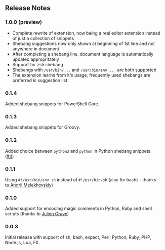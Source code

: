 ## Release Notes

### 1.0.0 (preview)

- Complete rewrite of extension, now being a real editor extension instead of just a collection of snippets
- Shebang suggestions now only shown at beginning of 1st line and not anywhere in document
- After completing a shebang line, document language is automatically updated appropritately
- Support for zsh shebang
- Shebangs with `/usr/bin/...` and `/usr/bin/env ...` are both supported
- The extension learns from it's usage, frequently used shebangs are preferred in suggestion list

### 0.1.4

Added shebang snippets for PowerShell Core.

### 0.1.3

Added shebang snippets for Groovy.

### 0.1.2

Added choice between `python3` and `python` in Python shebang snippets. ([#4](https://github.com/Rpinski/vscode-shebang-snippets/issues/4))

### 0.1.1

Using `#!/usr/bin/env sh` instead of `#!/usr/bin/sh` (also for bash) - thanks to [Andrii Melekhovskiy](https://github.com/morkot))

### 0.1.0

Added support for encoding magic comments in Python, Ruby and shell scripts (thanks to [Julien Grave](https://github.com/JulienGrv))

### 0.0.3

Initial release with support of sh, bash, expect, Perl, Python, Ruby, PHP, Node.js, Lua, F#.